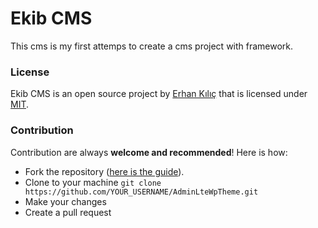 # Ekib CMS

This cms is my first attemps to create a cms project with framework. 

### License
Ekib CMS is an open source project by [Erhan Kılıç](http://erhankilic.org) that is licensed under [MIT](http://opensource.org/licenses/MIT).

### Contribution

Contribution are always **welcome and recommended**! Here is how:

- Fork the repository ([here is the guide](https://help.github.com/articles/fork-a-repo/)).
- Clone to your machine ```git clone https://github.com/YOUR_USERNAME/AdminLteWpTheme.git```
- Make your changes
- Create a pull request
